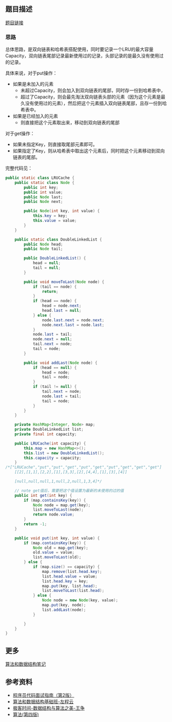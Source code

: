 ## 题目描述

[题目链接](https://leetcode.com/problems/lru-cache/)

### 思路

总体思路，是双向链表和哈希表搭配使用，同时要记录一个LRU的最大容量Capacity，双向链表尾部记录最新使用过的记录，头部记录的是最久没有使用过的记录。

具体来说，对于put操作：

- 如果是未加入的元素
   - 未超过Capacity，则会加入到双向链表的尾部，同时存一份到哈希表中，
   - 超过了Capacity，则会最先淘汰双向链表头部的元素（因为这个元素是最久没有使用过的元素），然后把这个元素插入双向链表尾部，且存一份到哈希表中。
- 如果是已经加入的元素
   - 则直接把这个元素取出来，移动到双向链表的尾部

对于get操作：

- 如果未指定Key，则直接取尾部元素即可。
- 如果指定了Key，则从哈希表中取出这个元素后，同时把这个元素移动到双向链表的尾部。



完整代码见：

```java
public static class LRUCache {
    public static class Node {
        public int key;
        public int value;
        public Node last;
        public Node next;

        public Node(int key, int value) {
            this.key = key;
            this.value = value;
        }
    }

    public static class DoubleLinkedList {
        public Node head;
        public Node tail;

        public DoubleLinkedList() {
            head = null;
            tail = null;
        }

        public void moveToLast(Node node) {
            if (tail == node) {
                return;
            }
            if (head == node) {
                head = node.next;
                head.last = null;
            } else {
                node.last.next = node.next;
                node.next.last = node.last;
            }
            node.last = tail;
            node.next = null;
            tail.next = node;
            tail = node;
        }

        public void addLast(Node node) {
            if (head == null) {
                head = node;
                tail = node;
            }
            if (tail != null) {
                tail.next = node;
                node.last = tail;
                tail = node;
            }
        }
    }

    private HashMap<Integer, Node> map;
    private DoubleLinkedList list;
    private final int capacity;

    public LRUCache(int capacity) {
        this.map = new HashMap<>();
        this.list = new DoubleLinkedList();
        this.capacity = capacity;
    }
/*["LRUCache","put","put","get","put","get","put","get","get","get"]
    [[2],[1,1],[2,2],[1],[3,3],[2],[4,4],[1],[3],[4]]

    [null,null,null,1,null,2,null,1,3,4]*/

    // note get值后，需要把这个值设置为最新的未使用的过的值
    public int get(int key) {
        if (map.containsKey(key)) {
            Node node = map.get(key);
            list.moveToLast(node);
            return node.value;
        }
        return -1;
    }

    public void put(int key, int value) {
        if (map.containsKey(key)) {
            Node old = map.get(key);
            old.value = value;
            list.moveToLast(old);
        } else {
            if (map.size() == capacity) {
                map.remove(list.head.key);
                list.head.value = value;
                list.head.key = key;
                map.put(key, list.head);
                list.moveToLast(list.head);
            } else {
                Node node = new Node(key, value);
                map.put(key, node);
                list.addLast(node);
            }

        }
    }
}
```


## 更多


[算法和数据结构笔记](https://github.com/GreyZeng/algorithm)


## 参考资料


- [程序员代码面试指南（第2版）](https://book.douban.com/subject/30422021/)
- [算法和数据结构基础班-左程云](https://ke.qq.com/course/2145184)
- [极客时间-数据结构与算法之美-王争](https://time.geekbang.org/column/intro/126)
- [算法(第四版)](https://book.douban.com/subject/19952400/)
